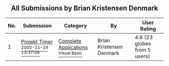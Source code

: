 ﻿<div align="center">

## All Submissions by Brian Kristensen Denmark

</div>

No.  | Submission | Category | By   | User Rating
---- | ---------- | -------- | ---- | -----------
1 | [Projekt Timer<br /><sup>2005-11-29 13:37:08</sup>](https://github.com/Planet-Source-Code/brian-kristensen-denmark-projekt-timer__1-63414) | [Complete Applications<br /><sup>Visual Basic</sup>](../ByCategory/complete-applications__1-27.md) | Brian Kristensen Denmark | 4.6 (23 globes from 5 users)
